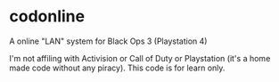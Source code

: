 # codonline
A online "LAN" system for Black Ops 3 (Playstation 4)

I'm not affiling with Activision or Call of Duty or Playstation (it's a home made code without any piracy).
This code is for learn only.
